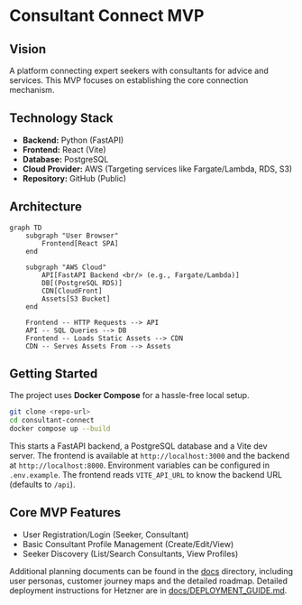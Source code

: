 # Consultant Connect MVP

## Vision

A platform connecting expert seekers with consultants for advice and services. This MVP focuses on establishing the core connection mechanism.

## Technology Stack

* **Backend:** Python (FastAPI)
* **Frontend:** React (Vite)
* **Database:** PostgreSQL
* **Cloud Provider:** AWS (Targeting services like Fargate/Lambda, RDS, S3)
* **Repository:** GitHub (Public)

## Architecture
```mermaid
graph TD
    subgraph "User Browser"
        Frontend[React SPA]
    end

    subgraph "AWS Cloud"
        API[FastAPI Backend <br/> (e.g., Fargate/Lambda)]
        DB[(PostgreSQL RDS)]
        CDN[CloudFront]
        Assets[S3 Bucket]
    end

    Frontend -- HTTP Requests --> API
    API -- SQL Queries --> DB
    Frontend -- Loads Static Assets --> CDN
    CDN -- Serves Assets From --> Assets
```

## Getting Started

The project uses **Docker Compose** for a hassle-free local setup.

```bash
git clone <repo-url>
cd consultant-connect
docker compose up --build
```

This starts a FastAPI backend, a PostgreSQL database and a Vite dev server. The frontend is available at `http://localhost:3000` and the backend at `http://localhost:8000`. Environment variables can be configured in `.env.example`.
The frontend reads `VITE_API_URL` to know the backend URL (defaults to `/api`).

## Core MVP Features

* User Registration/Login (Seeker, Consultant)
* Basic Consultant Profile Management (Create/Edit/View)
* Seeker Discovery (List/Search Consultants, View Profiles)

Additional planning documents can be found in the [docs](docs/) directory, including user personas, customer journey maps and the detailed roadmap.
Detailed deployment instructions for Hetzner are in [docs/DEPLOYMENT_GUIDE.md](docs/DEPLOYMENT_GUIDE.md).
